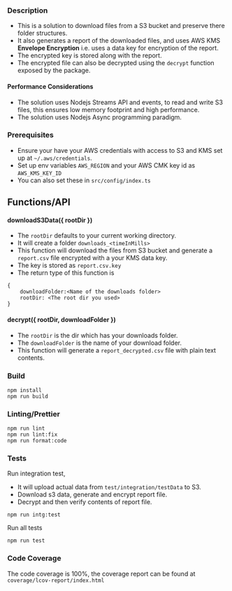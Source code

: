 ### Description  

* This is a solution to download files from a S3 bucket and preserve there folder structures.  
* It also generates a report of the downloaded files, and uses AWS KMS **Envelope Encryption** i.e. uses a data key for encryption of the report.  
* The encrypted key is stored along with the report.  
* The encrypted file can also be decrypted using the `decrypt` function exposed by the package.

#### Performance Considerations
* The solution uses Nodejs Streams API and events, to read and write S3 files, this ensures low memory footprint and high performance.
* The solution uses Nodejs Async programming paradigm.

### Prerequisites
* Ensure your have your AWS credentials with access to S3 and KMS set up at `~/.aws/credentials`.
* Set up env variables `AWS_REGION` and your AWS CMK key id as `AWS_KMS_KEY_ID`
* You can also set these in `src/config/index.ts`
 
 ## Functions/API
#### downloadS3Data({ rootDir })
* The `rootDir` defaults to your current working directory. 
* It will create a folder `downloads_<timeInMills>`   
* This function will download the files from S3 bucket and generate a `report.csv` file encrypted with a your KMS data key.  
* The key is stored as `report.csv.key`
* The return type of this function is 
```
{ 
    downloadFolder:<Name of the downloads folder> 
    rootDir: <The root dir you used>
}
```

#### decrypt({ rootDir, downloadFolder })
* The `rootDir` is the dir which has your downloads folder.  
* The `downloadFolder` is the name of your download folder.  
* This function will generate a `report_decrypted.csv` file with plain text contents. 

### Build
```
npm install
npm run build
```

### Linting/Prettier
```
npm run lint
npm run lint:fix
npm run format:code
```

### Tests
Run integration test, 
* It will upload actual data from `test/integration/testData` to S3.
* Download s3 data, generate and encrypt report file.
* Decrypt and then verify contents of report file.
```
npm run intg:test
```  

Run all tests
```
npm run test
```

### Code Coverage
The code coverage is 100%, the coverage report can be found at `coverage/lcov-report/index.html`






  




  
